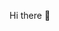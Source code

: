 Hi there 👋

<!--
**Rupert123486789/Rupert123486789** is a ✨ _special_ ✨ repository because its `README.md` (this file) appears on your GitHub profile.

Here are some ideas to get you started:

- 🔭 I’m currently working on ...
- 🌱 I’m currently learning ...
- 👯 I’m looking to collaborate on ...
- 🤔 I’m looking for help with ...
- 💬 Ask me about ...
- 📫 How to reach me: ...
- 😄 Pronouns: ...
- ⚡ Fun fact: ...


[![Hong's GitHub stats](https://github-readme-stats.vercel.app/api?username=Rupert123486789)](https://github.com/anuraghazra/github-readme-stats)
